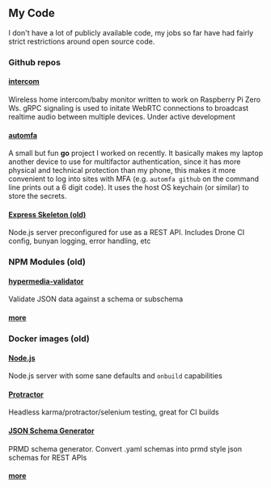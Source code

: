 ## My Code
I don't have a lot of publicly available code, my jobs so far have had fairly strict restrictions around open source code.

### Github repos

#### [intercom](https://github.com/figadore/go-intercom/tree/webrtc)
Wireless home intercom/baby monitor written to work on Raspberry Pi Zero Ws. gRPC signaling is used to initate WebRTC connections to broadcast realtime audio between multiple devices. Under active development

#### [automfa](https://github.com/figadore/automfa)
A small but fun **go** project I worked on recently. It basically makes my laptop another device to use for multifactor authentication, since it has more physical and technical protection than my phone, this makes it more convenient to log into sites with MFA (e.g. `automfa github` on the command line prints out a 6 digit code). It uses the host OS keychain (or similar) to store the secrets.

#### [Express Skeleton (old)](https://github.com/shinymayhem/express-skeleton-app)
Node.js server preconfigured for use as a REST API. Includes Drone CI config, bunyan logging, error handling, etc

### NPM Modules (old)
#### [hypermedia-validator](https://www.npmjs.com/package/hypermedia-validator)

Validate JSON data against a schema or subschema

#### [more](https://www.npmjs.com/~shinymayhem)

### Docker images (old)

#### [Node.js](https://hub.docker.com/r/shinydocker/node/)
Node.js server with some sane defaults and `onbuild` capabilities

#### [Protractor](https://hub.docker.com/r/shinydocker/protractor/)
Headless karma/protractor/selenium testing, great for CI builds

#### [JSON Schema Generator](https://hub.docker.com/r/shinydocker/schema-generator/)
PRMD schema generator. Convert .yaml schemas into prmd style json schemas for REST APIs

#### [more](https://hub.docker.com/r/shinydocker/)


